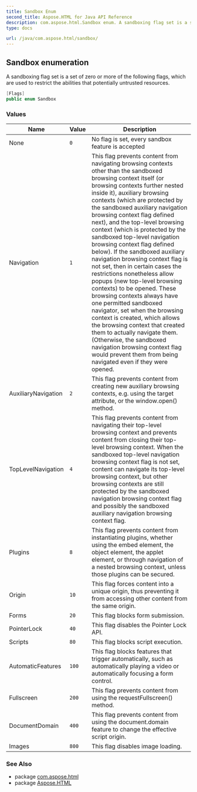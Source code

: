 ```yaml
---
title: Sandbox Enum
second_title: Aspose.HTML for Java API Reference
description: com.aspose.html.Sandbox enum. A sandboxing flag set is a set of zero or more of the following flags which are used to restrict the abilities that potentially untrusted resources
type: docs

url: /java/com.aspose.html/sandbox/
---
```

## Sandbox enumeration

A sandboxing flag set is a set of zero or more of the following flags, which are used to restrict the abilities that potentially untrusted resources.

```java
[Flags]
public enum Sandbox
```

### Values

| Name | Value | Description |
| --- | --- | --- |
| None | `0` | No flag is set, every sandbox feature is accepted |
| Navigation | `1` | This flag prevents content from navigating browsing contexts other than the sandboxed browsing context itself (or browsing contexts further nested inside it), auxiliary browsing contexts (which are protected by the sandboxed auxiliary navigation browsing context flag defined next), and the top-level browsing context (which is protected by the sandboxed top-level navigation browsing context flag defined below). If the sandboxed auxiliary navigation browsing context flag is not set, then in certain cases the restrictions nonetheless allow popups (new top-level browsing contexts) to be opened. These browsing contexts always have one permitted sandboxed navigator, set when the browsing context is created, which allows the browsing context that created them to actually navigate them. (Otherwise, the sandboxed navigation browsing context flag would prevent them from being navigated even if they were opened. |
| AuxiliaryNavigation | `2` | This flag prevents content from creating new auxiliary browsing contexts, e.g. using the target attribute, or the window.open() method. |
| TopLevelNavigation | `4` | This flag prevents content from navigating their top-level browsing context and prevents content from closing their top-level browsing context. When the sandboxed top-level navigation browsing context flag is not set, content can navigate its top-level browsing context, but other browsing contexts are still protected by the sandboxed navigation browsing context flag and possibly the sandboxed auxiliary navigation browsing context flag. |
| Plugins | `8` | This flag prevents content from instantiating plugins, whether using the embed element, the object element, the applet element, or through navigation of a nested browsing context, unless those plugins can be secured. |
| Origin | `10` | This flag forces content into a unique origin, thus preventing it from accessing other content from the same origin. |
| Forms | `20` | This flag blocks form submission. |
| PointerLock | `40` | This flag disables the Pointer Lock API. |
| Scripts | `80` | This flag blocks script execution. |
| AutomaticFeatures | `100` | This flag blocks features that trigger automatically, such as automatically playing a video or automatically focusing a form control. |
| Fullscreen | `200` | This flag prevents content from using the requestFullscreen() method. |
| DocumentDomain | `400` | This flag prevents content from using the document.domain feature to change the effective script origin. |
| Images | `800` | This flag disables image loading. |

### See Also

* package [com.aspose.html](../../com.aspose.html/)
* package [Aspose.HTML](../../)
